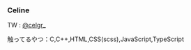 ### Celine
TW : [@celgr_](https://twitter.com/celgr_)

触ってるやつ：C,C++,HTML,CSS(scss),JavaScript,TypeScript
